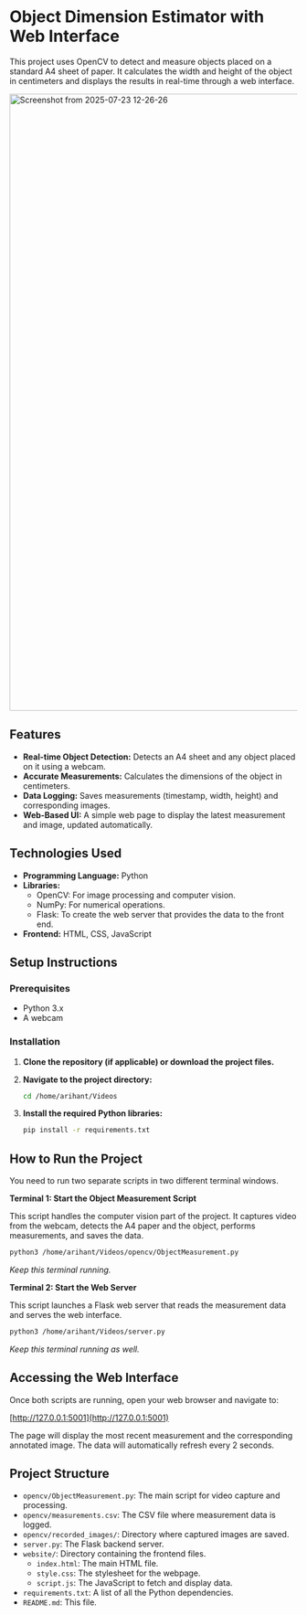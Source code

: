 # Object Dimension Estimator with Web Interface


    
This project uses OpenCV to detect and measure objects placed on a standard A4 sheet of paper. It calculates the width and height of the object in centimeters and displays the results in real-time through a web interface.


<img width="1920" height="1080" alt="Screenshot from 2025-07-23 12-26-26" src="https://github.com/user-attachments/assets/db2f8208-13be-4bef-af04-79cc333688f5" />

## Features

-   **Real-time Object Detection:** Detects an A4 sheet and any object placed on it using a webcam.
-   **Accurate Measurements:** Calculates the dimensions of the object in centimeters.
-   **Data Logging:** Saves measurements (timestamp, width, height) and corresponding images.
-   **Web-Based UI:** A simple web page to display the latest measurement and image, updated automatically.

## Technologies Used

-   **Programming Language:** Python
-   **Libraries:**
    -   OpenCV: For image processing and computer vision.
    -   NumPy: For numerical operations.
    -   Flask: To create the web server that provides the data to the front end.
-   **Frontend:** HTML, CSS, JavaScript

## Setup Instructions

### Prerequisites

-   Python 3.x
-   A webcam

### Installation

1.  **Clone the repository (if applicable) or download the project files.**

2.  **Navigate to the project directory:**
    ```bash
    cd /home/arihant/Videos
    ```

3.  **Install the required Python libraries:**
    ```bash
    pip install -r requirements.txt
    ```

## How to Run the Project

You need to run two separate scripts in two different terminal windows.

**Terminal 1: Start the Object Measurement Script**

This script handles the computer vision part of the project. It captures video from the webcam, detects the A4 paper and the object, performs measurements, and saves the data.

```bash
python3 /home/arihant/Videos/opencv/ObjectMeasurement.py
```
*Keep this terminal running.*

**Terminal 2: Start the Web Server**

This script launches a Flask web server that reads the measurement data and serves the web interface.

```bash
python3 /home/arihant/Videos/server.py
```
*Keep this terminal running as well.*

## Accessing the Web Interface

Once both scripts are running, open your web browser and navigate to:

[http://127.0.0.1:5001](http://127.0.0.1:5001)

The page will display the most recent measurement and the corresponding annotated image. The data will automatically refresh every 2 seconds.

## Project Structure

-   `opencv/ObjectMeasurement.py`: The main script for video capture and processing.
-   `opencv/measurements.csv`: The CSV file where measurement data is logged.
-   `opencv/recorded_images/`: Directory where captured images are saved.
-   `server.py`: The Flask backend server.
-   `website/`: Directory containing the frontend files.
    -   `index.html`: The main HTML file.
    -   `style.css`: The stylesheet for the webpage.
    -   `script.js`: The JavaScript to fetch and display data.
-   `requirements.txt`: A list of all the Python dependencies.
-   `README.md`: This file.

